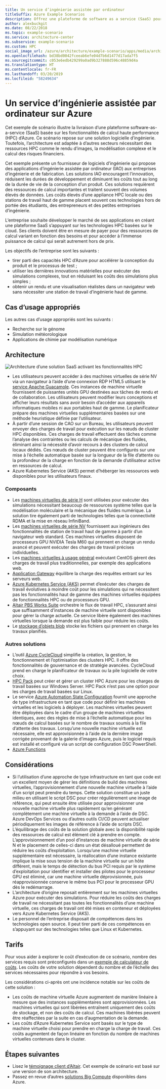 ```yaml
---
title: Un service d’ingénierie assistée par ordinateur
titleSuffix: Azure Example Scenarios
description: Offrez une plateforme de software as a service (SaaS) pour l’ingénierie assistée par ordinateur (IAO) sur Azure.
author: alexbuckgit
ms.date: 08/22/2018
ms.topic: example-scenario
ms.service: architecture-center
ms.subservice: example-scenario
ms.custom: HPC
social_image_url: /azure/architecture/example-scenario/apps/media/architecture-hpc-saas.png
ms.openlocfilehash: bd38bd0042fceeab6efe04d7b6d1477d17ada7f5
ms.sourcegitcommit: c053e6edb429299a0ad9b327888d596c48859d4a
ms.translationtype: HT
ms.contentlocale: fr-FR
ms.lasthandoff: 03/20/2019
ms.locfileid: "58249634"
---
```

# <a name="a-computer-aided-engineering-service-on-azure"></a>Un service d’ingénierie assistée par ordinateur sur Azure

Cet exemple de scénario illustre la livraison d’une plateforme software-as-a-service (SaaS) basée sur les fonctionnalités de calcul haute performance (HPC) d’Azure. Ce scénario repose sur une solution logicielle d’ingénierie. Toutefois, l’architecture est adaptée à d’autres secteurs nécessitant des ressources HPC comme le rendu d’images, la modélisation complexe et le calcul des risques financiers.

Cet exemple présente un fournisseur de logiciels d’ingénierie qui propose des applications d’ingénierie assistée par ordinateur (IAO) aux entreprises d’ingénierie et de fabrication. Les solutions IAO encouragent l’innovation, réduisent les durées de développement et diminuent les coûts tout au long de la durée de vie de la conception d’un produit. Ces solutions requièrent des ressources de calcul importantes et traitent souvent des volumes élevés de données. Les coûts élevés d’une appliance HPC locale ou des stations de travail haut de gamme placent souvent ces technologies hors de portée des étudiants, des entrepreneurs et des petites entreprises d’ingénierie.

L’entreprise souhaite développer le marché de ses applications en créant une plateforme SaaS s’appuyant sur les technologies HPC basées sur le cloud. Ses clients doivent être en mesure de payer pour des ressources de calcul variant en fonction des besoins et pour accéder à l’immense puissance de calcul qui serait autrement hors de prix.

Les objectifs de l’entreprise sont les suivants :

- tirer parti des capacités HPC d’Azure pour accélérer la conception du produit et le processus de test ;
- utiliser les dernières innovations matérielles pour exécuter des simulations complexes, tout en réduisant les coûts des simulations plus simples ;
- obtenir un rendu et une visualisation réalistes dans un navigateur web sans nécessiter une station de travail d’ingénierie haut de gamme.

## <a name="relevant-use-cases"></a>Cas d’usage appropriés

Les autres cas d’usage appropriés sont les suivants :

- Recherche sur le génome
- Simulation météorologique
- Applications de chimie par modélisation numérique

## <a name="architecture"></a>Architecture

![Architecture d’une solution SaaS activant les fonctionnalités HPC][architecture]

- Les utilisateurs peuvent accéder à des machines virtuelles de série NV via un navigateur à l’aide d’une connexion RDP HTML5 utilisant le [service Apache Guacamole](https://guacamole.apache.org/). Ces instances de machine virtuelle fournissent de puissantes unités GPU destinées aux tâches de rendu et de collaboration. Les utilisateurs peuvent modifier leurs conceptions et afficher leurs résultats sans avoir besoin d’accéder aux appareils informatiques mobiles ni aux portables haut de gamme. Le planificateur prépare des machines virtuelles supplémentaires basées sur une méthode heuristique définie par l’utilisateur.
- À partir d’une session de CAO sur un Bureau, les utilisateurs peuvent envoyer des charges de travail pour exécution sur les nœuds de cluster HPC disponibles. Ces charges de travail effectuent des tâches comme l’analyse des contraintes ou les calculs de mécanique des fluides, éliminant ainsi la nécessité d’avoir recours à des clusters de calcul locaux dédiés. Ces nœuds de cluster peuvent être configurés sur une mise à l’échelle automatique basée sur la longueur de la file d’attente ou la profondeur de la charge en fonction de la demande d’utilisateur active en ressources de calcul.
- Azure Kubernetes Service (AKS) permet d’héberger les ressources web disponibles pour les utilisateurs finaux.

### <a name="components"></a>Composants

- Les [machines virtuelles de série H](/azure/virtual-machines/linux/sizes-hpc) sont utilisées pour exécuter des simulations nécessitant beaucoup de ressources système telles que la modélisation moléculaire et la mécanique des fluides numérique. La solution tire également parti de technologies telles que la connectivité RDMA et la mise en réseau InfiniBand.
- Les [machines virtuelles de série NV](/azure/virtual-machines/windows/sizes-gpu) fournissent aux ingénieurs des fonctionnalités de station de travail haut de gamme à partir d’un navigateur web standard. Ces machines virtuelles disposent de processeurs GPU NVIDIA Tesla M60 qui prennent en charge un rendu avancé et peuvent exécuter des charges de travail précises individuelles.
- Les [machines virtuelles à usage général](/azure/virtual-machines/linux/sizes-general) exécutant CentOS gèrent des charges de travail plus traditionnelles, par exemple des applications web.
- [Application Gateway](/azure/application-gateway/overview) équilibre la charge des requêtes entrant sur les serveurs web.
- [Azure Kubernetes Service (AKS)](/azure/aks/intro-kubernetes) permet d’exécuter des charges de travail évolutives à moindre coût pour les simulations qui ne nécessitent pas les fonctionnalités haut de gamme des machines virtuelles équipées de fonctionnalités HPC ou de processeurs GPU.
- [Altair PBS Works Suite](https://www.pbsworks.com/PBSProduct.aspx?n=PBS-Works-Suite&c=Overview-and-Capabilities) orchestre le flux de travail HPC, s’assurant ainsi que suffisamment d’instances de machine virtuelle sont disponibles pour gérer la charge actuelle. Ce service libère également des machines virtuelles lorsque la demande est plus faible pour réduire les coûts.
- Le [stockage d’objets blob](/azure/storage/blobs/storage-blobs-introduction) stocke les fichiers qui prennent en charge les travaux planifiés.

### <a name="alternatives"></a>Autres solutions

- L’outil [Azure CycleCloud](/azure/cyclecloud/overview) simplifie la création, la gestion, le fonctionnement et l’optimisation des clusters HPC. Il offre des fonctionnalités de gouvernance et de stratégie avancées. CycleCloud prend en charge le planificateur de travaux ou la pile logicielle de votre choix.
- [HPC Pack](/azure/virtual-machines/windows/hpcpack-cluster-options) peut créer et gérer un cluster HPC Azure pour les charges de travail basées sur Windows Server. HPC Pack n’est pas une option pour les charges de travail basées sur Linux.
- Le service [Azure Automation State Configuration](/azure/automation/automation-dsc-overview) fournit une approche de type infrastructure en tant que code pour définir les machines virtuelles et les logiciels à déployer. Les machines virtuelles peuvent être déployées dans le cadre d’un groupe de machines virtuelles identiques, avec des règles de mise à l’échelle automatique pour les nœuds de calcul basées sur le nombre de travaux soumis à la file d’attente des travaux. Lorsqu’une nouvelle machine virtuelle est nécessaire, elle est approvisionnée à l’aide de la dernière image corrigée provenant de la galerie d’images Azure, puis le logiciel requis est installé et configuré via un script de configuration DSC PowerShell.
- [Azure Functions](/azure/azure-functions/functions-overview)

## <a name="considerations"></a>Considérations

- Si l’utilisation d’une approche de type infrastructure en tant que code est un excellent moyen de gérer les définitions de build des machines virtuelles, l’approvisionnement d’une nouvelle machine virtuelle à l’aide d’un script peut prendre du temps. Cette solution constitue un juste milieu en utilisant le script DSC pour créer régulièrement une image de référence, qui peut ensuite être utilisée pour approvisionner une nouvelle machine virtuelle plus rapidement qu’en générant complètement une machine virtuelle à la demande à l’aide de DSC. Azure DevOps Services ou d’autres outils CI/CD peuvent actualiser périodiquement les images de référence à l’aide de scripts DSC.
- L’équilibrage des coûts de la solution globale avec la disponibilité rapide des ressources de calcul est élément clé à prendre en compte. L’approvisionnement d’un pool d’instances de machine virtuelle de série N et le placement de celles-ci dans un état désalloué permettent de réduire les coûts d’exploitation. Lorsqu’une machine virtuelle supplémentaire est nécessaire, la réallocation d’une instance existante implique la mise sous tension de la machine virtuelle sur un hôte différent, mais le temps de détection du bus PCI requis par le système d’exploitation pour identifier et installer des pilotes pour le processeur GPU est éliminé, car une machine virtuelle déprovisionnée, puis réapprovisionnée conserve le même bus PCI pour le processeur GPU dès le redémarrage.
- L’architecture d’origine reposait entièrement sur les machines virtuelles Azure pour exécuter des simulations. Pour réduire les coûts des charges de travail ne nécessitant pas toutes les fonctionnalités d’une machine virtuelle, ces charges de travail ont été mises en conteneur et déployées vers Azure Kubernetes Service (AKS).
- Le personnel de l’entreprise disposait de compétences dans les technologies open source. Il peut tirer parti de ces compétences en s’appuyant sur des technologies telles que Linux et Kubernetes.

## <a name="pricing"></a>Tarifs

Pour vous aider à explorer le coût d’exécution de ce scénario, nombre des services requis sont préconfigurés dans un [exemple de calculateur de coûts][calculator]. Les coûts de votre solution dépendent du nombre et de l’échelle des services nécessaires pour répondre à vos besoins.

Les considérations ci-après ont une incidence notable sur les coûts de cette solution :

- Les coûts de machine virtuelle Azure augmentent de manière linéaire à mesure que des instances supplémentaires sont approvisionnées. Les machines virtuelles qui sont libérées entraînent uniquement des coûts de stockage, et non des coûts de calcul. Ces machines libérées peuvent être réaffectées par la suite en cas d’augmentation de la demande.
- Les coûts d’Azure Kubernetes Service sont basés sur le type de machine virtuelle choisi pour prendre en charge la charge de travail. Ces coûts augmentent de façon linéaire en fonction du nombre de machines virtuelles contenues dans le cluster.

## <a name="next-steps"></a>Étapes suivantes

- Lisez le [témoignage client d’Altair][source-document]. Cet exemple de scénario est basé sur une version de son architecture.
- Passez en revue d’autres [solutions Big Compute](https://azure.microsoft.com/solutions/big-compute) disponibles dans Azure.

<!-- links -->
[architecture]: ./media/architecture-hpc-saas.png
[source-document]: https://customers.microsoft.com/story/altair-manufacturing-azure
[calculator]: https://azure.com/e/3cb9ccdc893f41ffbcdb00c328178ccf

